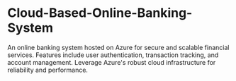 # Cloud-Based-Online-Banking-System
An online banking system hosted on Azure for secure and scalable financial services. Features include user authentication, transaction tracking, and account management. Leverage Azure's robust cloud infrastructure for reliability and performance.
